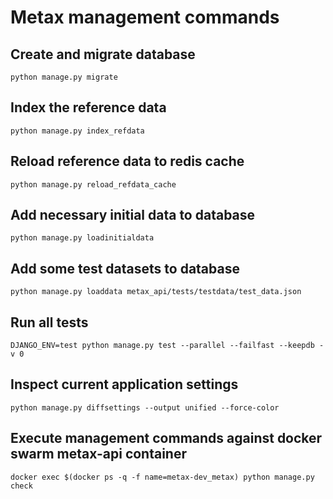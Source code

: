 # Metax management commands

## Create and migrate database

`python manage.py migrate`

## Index the reference data 

`python manage.py index_refdata`

## Reload reference data to redis cache

`python manage.py reload_refdata_cache`

## Add necessary initial data to database

`python manage.py loadinitialdata`

## Add some test datasets to database

`python manage.py loaddata metax_api/tests/testdata/test_data.json` 

## Run all tests

`DJANGO_ENV=test python manage.py test --parallel --failfast --keepdb -v 0`

## Inspect current application settings

`python manage.py diffsettings --output unified --force-color`

## Execute management commands against docker swarm metax-api container

`docker exec $(docker ps -q -f name=metax-dev_metax) python manage.py check`
